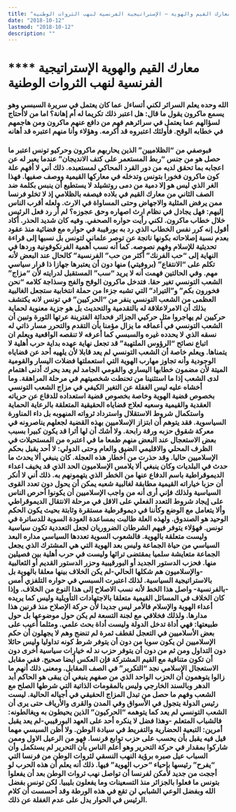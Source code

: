 ```yaml
---
title: "معارك القيم والهوية – الإستراتيجية الفرنسية لنهب الثروات الوطنية"
date: "2018-10-12"
lastmod: "2018-10-12"
description: ""
---
```

# **** **معارك القيم والهوية الإستراتيجية الفرنسية لنهب الثروات الوطنية**

### الله وحده يعلم السرائر لكني أتساءل عما كان يعتمل في سريرة السبسي وهو يسمع ماكرون يقول ما قال: هل اعتبر ذلك تكريما له أم إهانة؟ اما من لاأحتاج لسؤالهم عما يعتمل في سرائرهم فهم من دافع عنهم ماكرون ومن هاجمهم في خطابه الوقح. فأولئك اعتبروه قد أكرمه. وهؤلاء وأنا منهم اعتبره قد أهانه

### فبوصفي من “الظلاميين” الذين يحاربهم ماكرون وحركيو تونس اعتبر ما حصل هو من جنس “ربط المستعمر على كتف الانديجان” عندما يعبر له عن اعجابه بما تحقق لديه من دور القرد المحاكي لمستعبده. ذلك أني لا أفهم علة كون ماكرون فخورا بتونس وتدخله في معاركها القيمية ووصف صفيها. فهذا الغر الذي ليس هو إلا دمية من دمى روتشيلد لا يستطيع أن ينبس بكلمة ضد الصف الثاني من معارك القيم في بلاده فيصفه بالظلامي إذ لا تخلو فرنسا ممن يرفض المثلية والاجهاض وحتى المساواة في الارث. ولعله أقرب الناس إليهم: فهل يجادل في نظام ارث اصهاره وحق عجوزه؟ لم أر رد فعل الرئيس خلال خطاب ماكرون. لكني رأيت حواره الصحفي. وفيه كان شديد الحذر. أكاد أقول إنه كرر نفس الخطاب الذي رد به بورقيبة في حواره مع فضائية منذ عقود بعدم نسبة إصلاحاته بكونها ناتجة عن توصر علماني لتونس بل نسبها إلى قراءة تحديثية للإسلام وفهم نصوصه. كما أنه نسب أهمية الفرنكوفونية وردها في النهاية إلى “حب الفرنك” أكثر من حب” الفرنسية” كالحال عند البعض لأنه تكلم على “الانتفاع” (بروفيتي) منها دون أن يعتبرها جهازا ذا قرار سياسي مهم. وفي الحالتين فهمت أنه لا يريد “سب” المستقبل لدرايته لأن “مزاج” الشعب التونسي تغير حقا. فتدخل ماكرون الوقح والفج وسذاجة كلامه “نحن فخورون بكم” و”التيراد” التي تشبه جزءا من حملة انتخابية ستجعل الغالبية العظمى من الشعب التونسي ينفر من “الحركيين” في تونس لانه يكتشف بذلك أن الامرلاعلاقة له بالتقدمية والتحديث بل هو جزية معنوية لحماية حركيين لم يهاجروا مثل حركيي الجزائر فحداثة الفترينة عرتها الثورة وتبين أن الشعب التونسي في أعماقه ما يزال مؤمنا بأن التقدم والتحرر مسار ذاتي له نسقه الذي لا يحدده غيره والسبسي كما أعرفه لا تنقصه الواقعية ويعلم ان اتباع نصائح “الرؤوس الملتهبة” قد تجعل نهاية عهده بداية حرب أهلية لا يتمناها. ويعلم خاصة أن الشعب التونسي لم يعد قابلا لأن يلهيه أحد عن قضاياه الوجودية وأنه تجاوز مهارب الهوية التي استعملتها فضلات اليسار والقومية الميتة لأن مضمون خطابها اليساري والقومي الجامد لم يعد يحرك أدنى اهتمام لدى الشعب إذا ما استثنينا من تحنطت شخصيتهم في مرحلة المراهقة. وما أخشاه عليه ليس الغفلة عن التغير الكيفي في مزاج الشعب التونسي بخصوص قضية الهوية وخاصة بخصوص قضية استعداده للدفاع عن حرياته العقدية والقيمية وسعيه لعلاج قضاياه الحقيقية المتعلقة بالرعاية الحماية واستكمال شروط الاستقلال واسترداد ثرواته المنهوبه بل داء المناورة السياسوية. فقد يتوهم أن ابتزاز الإسلاميين بهذه القضية لجعلهم يناصرونه في معركة شقوق حزبه ورقة رابحة. ولا أشك أن لها أثرا قد يكون كبيرا بسبب بعض الاستعجال عند البعض منهم طمعا ما في اعتبره من المستحيلات في الظرف المحلي والاقليمي الضيق والعام وحتى الدولي: لا أحد يقبل بحكم الإسلاميين حاليا. وقد حذرت من أخطار هذه العجلة. كان ينبغي ألا يحدث ما حدث في البلديات وكان ينبغي ألا يلامس الإسلاميون الحد الذي قد يخيف اعداء الديموقراطية باسم الدفاع عنها من الخطر الذي يتهمونهم به. ذلك أني لا أنكر أن حزبا خياراته القيمية مطابقة لغالبية شعبه يمكن أن يحول دون تعدد القوى السياسية ولذلك فإني أرى أنه من واجب الإسلاميين أن يكونوا أحرص الناس على إيجاد شروط التعدد الفعلي على الاقل في مرحلة الانتقال الديموقراطي وألا يتعامل مع الوضع وكأننا في ديموقرطية مستقرة وثابتة بحيث يكون الحكم الوحيد هو الصندوق. ولهذه العلة طالبت بمساعدة العودة السوية للدساترة في تونس. فهؤلاء يتوفر فيهم الشرطان الضروريان لجعل التعددية تكون سياسية وليست متعلقة بالهوية. فالشعوب السوية تعددها السياسي مداره البعد السياسي من حياة الجماعة وليس بعد الهوية التي هي المشترك الذي يجعل الجماعة متعايشة سلميا بمقتضى تراثها وليست في حرب أهلية بين فصيلين منها. فحزب الدستور الجديد أو البورقيبية وحزر الدستور القديم أو الثعالبية -والإسلاميون هم شكلها الحالي-لم يكن الخلاف بينها معلقا بالهوية بل بالاستراتيجية السياسية. لذلك اعتبرت السبسي في حواره التلفزي أمس -بالفرنسية- واصل هذا الخط لأنه نسب الاصلاح إلى هذا النوع من الخلاف. وإذا كان الخلاف في المسائل القيمية متعلقا بالاجتهادات التأويلية وليس كما يريده أعداء الهوية والإسلام فالأمر ليس جديدا لأن حركة الإصلاح منذ قرنين هذا مدارها. ولذلك فخلافي مع لجنة التسعة لم يكن حول موضوعها بل حول طبيعتها: فهي أداة تدخل الدولة وليست أداة بحث علمي. ومثلما أعيب على بعض الأسلاميين في التعجل لقطف ثمرة لم تنضج وهم لا يجهلون أن حكم الإسلاميين لن يكون سويا من دون أن يتوفر شرط كونه تداوليا وليس حائلا دون التداول ومن ثم من دون أن يتوفر حزب ند له خيارات سياسية أخرى دون أن تكون متنافية مع القيم المشتركة فإن العكس أيضا صحيح. ففي مقابل الاستعجال الإسلامي نجد “التكرير” في الصف المقابل. ومعنى ذلك أنهم ما زالوا يتوهمون أن الحزب الواحد الذي من صفهم ينبغي أن يبقى هو الحاكم أبد الدهر وبالسند الخارجي وليس بالمقومات الذاتية التي شرطها الصلح مع الشعب وفهم ما حصل من تبدل المزاج الحقيقي في أجياله الحالية. ليست رئيس الدولة يتجول في الأسواق وفي المدن والقرى والأرياف حتى يرى أن الشعب التونسي لم يعد كما يتوهمه “الحركيون” الذين يحيطون به ويغالطونه: فالشباب المتعلم -وهذا فضل لا ينكره أحد على العهد البورقيبي-لم يعد يقبل أمرين: التبعية الحضارية والتفريط في سيادة الوطن. ولا أظن السبسي مهما قيل فيه يقبل بأن يحسب على حزب توابع فرنسا. فهو من الرعيل الاول وممن شاركوا بمقدار في حركة التحرير وهو أعلم الناس بأن التحرير لم يستكمل وأن السباب عيل صبره برؤية النهب النسقي لثروات الوطن من فرنسا التي “يفرح” رئيسها بإحياء “حرب الهوية” فيها. ذلك أنه يعلم أن هذه الحرب لو أججت من جديد لأمكن لفرنسا أن تواصل نهب ثروات الوطن بعد أن يفعلوا بتونس ما فعلوا بالجزائر منذ التسعينات وما يفعلون بليبيا. لكن تونس بفضل الله وبفضل الوعي الشبابي لن تقع في هذه الورطة وقد أحسست أن كلام الرئيس في الحوار يدل على عدم الغفلة عن ذلك.

    

###